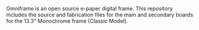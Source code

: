 Omniframe is an open source e-paper digital frame. This repository includes the source and fabrication files for the main and secondary boards for the 13.3" Monochrome frame (Classic Model).

